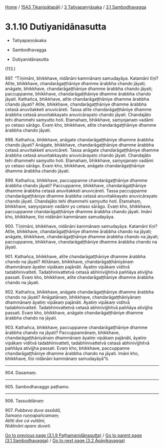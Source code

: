 
[Home](/) / [15A3 Tikanipātapāḷi](../...md) / [3 Tatiyapaṇṇāsaka](...md) / [3.1 Sambodhavagga](../15A3/3/3.1.md)

# 3.1.10 Dutiyanidānasutta

* Tatiyapaṇṇāsaka

* Sambodhavagga

* Dutiyanidānasutta

(113.)

897\. “Tīṇimāni, bhikkhave, nidānāni kammānaṃ samudayāya. Katamāni tīṇi? Atīte, bhikkhave, chandarāgaṭṭhāniye dhamme ārabbha chando jāyati; anāgate, bhikkhave, chandarāgaṭṭhāniye dhamme ārabbha chando jāyati; paccuppanne, bhikkhave, chandarāgaṭṭhāniye dhamme ārabbha chando jāyati. Kathañca, bhikkhave, atīte chandarāgaṭṭhāniye dhamme ārabbha chando jāyati? Atīte, bhikkhave, chandarāgaṭṭhāniye dhamme ārabbha cetasā anuvitakketi anuvicāreti. Tassa atīte chandarāgaṭṭhāniye dhamme ārabbha cetasā anuvitakkayato anuvicārayato chando jāyati. Chandajāto tehi dhammehi saṃyutto hoti. Etamahaṃ, bhikkhave, saṃyojanaṃ vadāmi yo cetaso sārāgo. Evaṃ kho, bhikkhave, atīte chandarāgaṭṭhāniye dhamme ārabbha chando jāyati.

898\. Kathañca, bhikkhave, anāgate chandarāgaṭṭhāniye dhamme ārabbha chando jāyati? Anāgate, bhikkhave, chandarāgaṭṭhāniye dhamme ārabbha cetasā anuvitakketi anuvicāreti. Tassa anāgate chandarāgaṭṭhāniye dhamme ārabbha cetasā anuvitakkayato anuvicārayato chando jāyati. Chandajāto tehi dhammehi saṃyutto hoti. Etamahaṃ, bhikkhave, saṃyojanaṃ vadāmi yo cetaso sārāgo. Evaṃ kho, bhikkhave, anāgate chandarāgaṭṭhāniye dhamme ārabbha chando jāyati.

899\. Kathañca, bhikkhave, paccuppanne chandarāgaṭṭhāniye dhamme ārabbha chando jāyati? Paccuppanne, bhikkhave, chandarāgaṭṭhāniye dhamme ārabbha cetasā anuvitakketi anuvicāreti. Tassa paccuppanne chandarāgaṭṭhāniye dhamme ārabbha cetasā anuvitakkayato anuvicārayato chando jāyati. Chandajāto tehi dhammehi saṃyutto hoti. Etamahaṃ, bhikkhave, saṃyojanaṃ vadāmi yo cetaso sārāgo. Evaṃ kho, bhikkhave, paccuppanne chandarāgaṭṭhāniye dhamme ārabbha chando jāyati. Imāni kho, bhikkhave, tīṇi nidānāni kammānaṃ samudayāya.

900\. Tīṇimāni, bhikkhave, nidānāni kammānaṃ samudayāya. Katamāni tīṇi? Atīte, bhikkhave, chandarāgaṭṭhāniye dhamme ārabbha chando na jāyati; anāgate, bhikkhave, chandarāgaṭṭhāniye dhamme ārabbha chando na jāyati; paccuppanne, bhikkhave, chandarāgaṭṭhāniye dhamme ārabbha chando na jāyati.

901\. Kathañca, bhikkhave, atīte chandarāgaṭṭhāniye dhamme ārabbha chando na jāyati? Atītānaṃ, bhikkhave, chandarāgaṭṭhāniyānaṃ dhammānaṃ āyatiṃ vipākaṃ pajānāti. Āyatiṃ vipākaṃ viditvā tadabhinivatteti. Tadabhinivattetvā cetasā abhinivijjhitvā paññāya ativijjha passati. Evaṃ kho, bhikkhave, atīte chandarāgaṭṭhāniye dhamme ārabbha chando na jāyati.

902\. Kathañca, bhikkhave, anāgate chandarāgaṭṭhāniye dhamme ārabbha chando na jāyati? Anāgatānaṃ, bhikkhave, chandarāgaṭṭhāniyānaṃ dhammānaṃ āyatiṃ vipākaṃ pajānāti. Āyatiṃ vipākaṃ viditvā tadabhinivatteti. Tadabhinivattetvā cetasā abhinivijjhitvā paññāya ativijjha passati. Evaṃ kho, bhikkhave, anāgate chandarāgaṭṭhāniye dhamme ārabbha chando na jāyati.

903\. Kathañca, bhikkhave, paccuppanne chandarāgaṭṭhāniye dhamme ārabbha chando na jāyati? Paccuppannānaṃ, bhikkhave, chandarāgaṭṭhāniyānaṃ dhammānaṃ āyatiṃ vipākaṃ pajānāti, āyatiṃ vipākaṃ viditvā tadabhinivatteti, tadabhinivattetvā cetasā abhinivijjhitvā paññāya ativijjha passati. Evaṃ kho, bhikkhave, paccuppanne chandarāgaṭṭhāniye dhamme ārabbha chando na jāyati. Imāni kho, bhikkhave, tīṇi nidānāni kammānaṃ samudayāyā”ti.

---

904\. Dasamaṃ.



---

905\. Sambodhavaggo paṭhamo.



---

906\. Tassuddānaṃ



907\. _Pubbeva duve assādā,_  
_Samaṇo ruṇṇapañcamaṃ;_  
_Atitti dve ca vuttāni,_  
_Nidānāni apare duveti._  


[Go to previous page (3.1.9 Paṭhamanidānasutta)](3.1.9.md) / [Go to parent page (3.1 Sambodhavagga)](../15A3/3/3.1.md) / [Go to next page (3.2 Āpāyikavagga)](../3.2.md)


